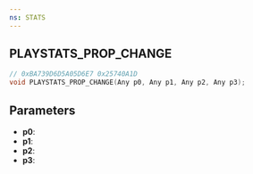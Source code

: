 ```yaml
---
ns: STATS
---
```

## PLAYSTATS_PROP_CHANGE

```c
// 0xBA739D6D5A05D6E7 0x25740A1D
void PLAYSTATS_PROP_CHANGE(Any p0, Any p1, Any p2, Any p3);
```


## Parameters
* **p0**: 
* **p1**: 
* **p2**: 
* **p3**: 

